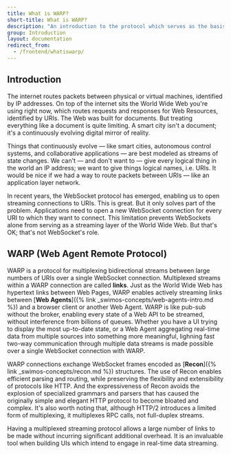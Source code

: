 ```yaml
---
title: What is WARP?
short-title: What is WARP?
description: "An introduction to the protocol which serves as the basis for communication between Web Agents and browser clients. It enables multiplexing bidirectional streams between large numbers of URIs over a single WebSocket connection"
group: Introduction
layout: documentation
redirect_from:
  - /frontend/whatiswarp/
---
```


## Introduction

The internet routes packets between physical or virtual machines, identified by IP addresses. On top of the internet sits the World Wide Web you're using right now, which routes requests and responses for Web Resources, identified by URIs. The Web was built for documents. But treating everything like a document is quite limiting. A smart city isn't a document; it's a continuously evolving digital mirror of reality.

Things that continuously evolve — like smart cities, autonomous control systems, and collaborative applications — are best modeled as streams of state changes. We can't — and don't want to — give every logical thing in the world an IP address; we want to give things logical names, i.e. URIs. It would be nice if we had a way to route packets between URIs — like an application layer network.

In recent years, the WebSocket protocol has emerged, enabling us to open streaming connections to URIs. This is great. But it only solves part of the problem. Applications need to open a new WebSocket connection for every URI to which they want to connect. This limitation prevents WebSockets alone from serving as a streaming layer of the World Wide Web. But that's OK; that's not WebSocket's role.

## WARP (Web Agent Remote Protocol)


WARP is a protocol for multiplexing bidirectional streams between large numbers of URIs over a single WebSocket connection. Multiplexed streams within a WARP connection are called **links**. Just as the World Wide Web has hypertext links between Web Pages, WARP enables actively streaming links between [**Web Agents**]({% link _swimos-concepts/web-agents-intro.md %}) and a browser client or another Web Agent. WARP is like pub-sub without the broker, enabling every state of a Web API to be streamed, without interference from billions of queues. Whether you have a UI trying to display the most up-to-date state, or a Web Agent aggregating real-time data from multiple sources into something more meaningful, lighning fast two-way communication through multiple data streams is made possible over a single WebSocket connection with WARP.

WARP connections exchange WebSocket frames encoded as [**Recon**]({% link _swimos-concepts/recon.md %}) structures. The use of Recon enables efficient parsing and routing, while preserving the flexibility and extensibility of protocols like HTTP. And the expressiveness of Recon avoids the explosion of specialized grammars and parsers that has caused the originally simple and elegant HTTP protocol to become bloated and complex. It's also worth noting that, although HTTP/2 introduces a limited form of multiplexing, it multiplexes RPC calls, not full-duplex streams.

Having a multiplexed streaming protocol allows a large number of links to be made without incurring significant additional overhead. It is an invaluable tool when building UIs which intend to engage in real-time data streaming.
